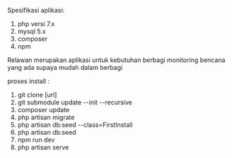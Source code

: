 Spesifikasi aplikasi:
1. php versi 7.x
2. mysql 5.x
3. composer
4. npm

Relawan merupakan aplikasi untuk kebutuhan berbagi monitoring bencana yang ada supaya mudah dalam berbagi

proses install :
1. git clone [url]
2. git submodule update --init --recursive
3. composer update
4. php artisan migrate
5. php artisan db:seed --class=FirstInstall
6. php artisan db:seed
7. npm run dev
8. php artisan serve
